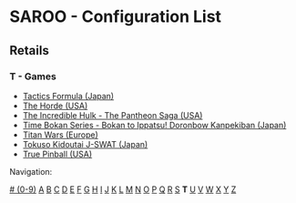 # SAROO - Configuration List

## Retails

### T - Games

- [Tactics Formula (Japan)](../../../Regions/Retails/Japan/T-34101G/README.md)
- [The Horde (USA)](../../../Regions/Retails/USA/T-15909H50/README.md)
- [The Incredible Hulk - The Pantheon Saga (USA)](../../../Regions/Retails/USA/T-7905H/README.md)
- [Time Bokan Series - Bokan to Ippatsu! Doronbow Kanpekiban (Japan)](../../../Regions/Retails/Japan/T-20607G/README.md)
- [Titan Wars (Europe)](../../../Regions/Retails/Europe/T-15911H50/README.md)
- [Tokuso Kidoutai J-SWAT (Japan)](../../../Regions/Retails/Japan/T-20602G/README.md)
- [True Pinball (USA)](../../../Regions/Retails/USA/T-16406H/README.md)

Navigation:

[# (0-9)](./09.md) [A](./A.md) [B](./B.md) [C](./C.md) [D](./D.md) [E](./E.md) [F](./F.md) [G](./G.md) [H](./H.md) [I](./I.md) [J](./J.md) [K](./K.md) [L](./L.md) [M](./M.md) [N](./N.md) [O](./O.md) [P](./P.md) [Q](./Q.md) [R](./R.md) [S](./S.md) **T** [U](./U.md) [V](./V.md) [W](./W.md) [X](./X.md) [Y](./Y.md) [Z](./Z.md)

